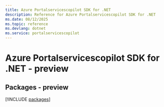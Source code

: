 ```yaml
---
title: Azure Portalservicescopilot SDK for .NET
description: Reference for Azure Portalservicescopilot SDK for .NET
ms.date: 08/12/2025
ms.topic: reference
ms.devlang: dotnet
ms.service: portalservicescopilot
---
```

# Azure Portalservicescopilot SDK for .NET - preview
## Packages - preview
[!INCLUDE [packages](portalservicescopilot-index.md)]